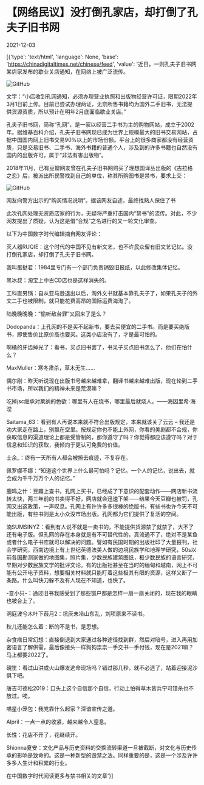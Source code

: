 # 【网络民议】没打倒孔家店，却打倒了孔夫子旧书网

2021-12-03

[{'type': 'text/html', 'language': None, 'base': 'https://chinadigitaltimes.net/chinese/feed', 'value': '近日，一则孔夫子旧书网某店家发布的歇业关店通知，在网络上被广泛流传。

![GitHub](https://chinadigitaltimes.net/chinese/files/2021/12/kongfuzi.webp)

文字：“小店收到孔网通知，必须办理营业执照和出版物经营许可证，限期2022年3月1日前上传。目前已尝试办理两证，无奈所售书籍均为国外二手旧书，无法提供货源资质，所以预计在明年2月底面临歇业关店。”

孔夫子旧书网，简称“孔网”，是一家以经营二手书为主的购物网站，成立于2002年。据维基百科介绍，孔夫子旧书网现已成为世界上规模最大的旧书交易网站，占据中国国内网上旧书交易90%以上的市场份额。平台上的很多商家都没有经营资质，只是交易旧书、二手书、海外书籍的普通个人，涉及到的许多书籍也自然没有国内的出版许可，属于“非法有害出版物”。

2018年11月，已有豆瓣网友曾在孔夫子旧书网购买了理想国译丛出版的《古拉格之恋》后，被派出所民警找到自己的单位，称其所购图书是禁书，要求上交：

![GitHub](https://chinadigitaltimes.net/chinese/files/2019/11/EJ2z-95UwAA2CYS.jpeg)

网友向警方出示的“购买情况说明”。据该网友自述，最终找熟人保住了书

此次孔网处理无资质店家的行为，无疑将严重打击国内“禁书”的流传。对此，不少网友提出了质疑，认为这是借“合规”之名进行的又一轮文化审查。

以下为中国数字时代编辑摘自网友评论：



灭人器RUQIE：这个时代的中国不见有新文艺，也不许民众留有旧文艺记忆。没打倒孔家店，却打倒了孔夫子旧书网。

我叫蛋挞君：1984里专门有一个部门负责销毁旧报纸，以此修改集体记忆。

黑冰叔：淘宝上中古CD店也是这样消失的。

工科直男锅：自从亚马逊退出以后，淘外文书就基本靠孔夫子了，如果孔夫子的外文二手也被限制，就只能花费高昂的国际运费海淘了。

陆晚晚晚晚：“偷听敌台罪”又回来了是么？

Dodopanda：上孔网的不是买不起新书，要去买便宜的二手书。而是要买绝版书，即使售价比原价高也要买。这类小店没有了，才是最可怕的。

啊橘的牙齿掉光了：看书，买点旧书罢了，书呆子买点旧书怎么了，他们在怕什么？

MaxMuller：寒冬肃杀，草木无生……

偶尔刚：昨天听说现在出版书号越来越难拿，翻译书越来越难出版，现在轮到二手书市场，所以我们的精神未来是荒漠嘛？

吃掉jsc继承对莱纳的色欲：哪里有人在烧书，哪里最后就烧人。——海因里希·海涅

Saitama_63：看到有人再说本来就不符合出版规定，本来就该关了云云 &#8211; 我还是劝大家走在路上，别飘在空里。按规定你也不能上外网，你看的美剧都不合规，你获取信息的渠道理论上都是受管制的，那你遵守了吗？你觉得都应该遵守吗？对于信息和知识的获取，我倾向于更认可免费的价值。

士余_：终有一天所有人都会被擦去痕迹，不复存在。

佩罗娜不娜：“知道这个世界上什么最可怕吗？记忆。一个人的记忆，说出去，就会成为千千万万个人的记忆。”

鹿鸣之什：豆瓣上查书，孔网上买书，已经成了下意识的配套动作——网店新书流转太快，两三年前的书卖得不好，网店就会迅速下架——结果今天豆瓣也被罚，孔网又出这政策，一声叹息。孔网上有许许多多很棒的绝版书，有些书也许今天不可能出版，有些书则是太小众没市场出版。孔网都为它们提供了复活的空间。

湳SUMSINYZ：看到有人说不就是一卖书的，不能提供货源禁了就禁了，大不了还有电子版。但孔网的存在本身就是有不可替代性的，真流通不了，绝对不是某鱼或者什么电子书库就可以解决的问题。譬如有民国时期的出版社印了大量报刊，社会学研究，西南边境上有上世纪英德法美人做的边境民族学和地理学研究，50s以前各国勘测家做的地图集，照片集，少数民族建筑图纸，极少数民族的语言研究，早期对少数民族文学的批评文论。有的出版社甚至在当时的缅甸和越南，网上不可能有公开电子资料，想要相关材料就只能盯着这些极其有限的资源，这样又断了一条路。什么叫快刀躲不及有人现在不知道，也快了。

-变小只-：通过旧书我感受到了那些窗户都是怎样一扇一扇关闭的，现在我的眼睛也被合上了。

洞庭波兮木叶下葭月2：坑灰未冷山东乱，刘项原来不读书。

秋儿还能怎么着：断的不是书，是思想。

杂食痞日常幻想：直接倒退到大家通过各种途径找到群，然后对暗号，进入再用加密语言了解供需，最后像接头一样狗狗祟祟一手交书一手付钱，现在是2021嘛？马上都要2022了。

硯笙：看过山洪或火山爆发逃命现场吗？错过那几秒，就不必逃了，站着迎接泥沙俱下吧。

唐吉可德松2019：口头上这个自信那个自信，行动上怕得草木皆兵宁可错杀也不放过。唉。

喵星小笼包：我党靠什么起家？深谙宣传之道。

Alpril：一点一点的收紧，越来越令人窒息。

长性：花店不开了，花继续开。

Shionna夏安：文化产品与历史资料的交换流转渠道一旦被截断，对文化与历史传承的影响是致命的。这是一种新型的毁禁之法。同样重要的是，这是一个涉及许许多多人生计和积累的行业。



在中国数字时代阅读更多与禁书相关的文章'}]